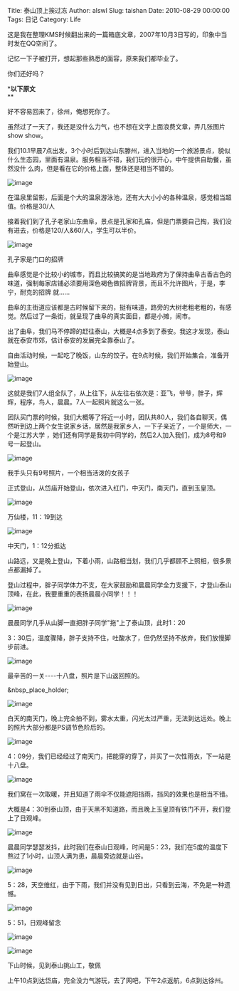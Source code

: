 Title: 泰山顶上挨过冻
Author: alswl
Slug: taishan
Date: 2010-08-29 00:00:00
Tags: 日记
Category: Life

这是我在整理KMS时候翻出来的一篇箱底文章，2007年10月3日写的，印象中当时发在QQ空间了。

记忆一下子被打开，想起那些熟悉的面容，原来我们都毕业了。

你们还好吗？

*********以下原文********  
**

好不容易回来了，徐州，俺想死你了。

虽然过了一天了，我还是没什么力气，也不想在文字上面浪费文章，弄几张图片show show。

我们10.1早晨7点出发，3个小时后到达山东滕州，进入当地的一个旅游景点，貌似什么生态园，里面有温泉。服务相当不错，我们玩的很开心，中午提供自助餐，虽然没什
么肉，但是看在它的价格上面，整体还是相当不错的。

![image](https://ohsolnxaa.qnssl.com/upload_dropbox/201008/taishan01.jpg)

在温泉里留影，后面是个大的温泉游泳池，还有大大小小的各种温泉，感觉相当超值。价格是30/人

接着我们到了孔子老家山东曲阜，景点是孔家和孔庙，但是门票要自己掏，我们没有进去，价格是120/人&60/人，学生可以半价。

![image](https://ohsolnxaa.qnssl.com/upload_dropbox/201008/taishan02.jpg)

孔子家是门口的招牌

曲阜感觉是个比较小的城市，而且比较搞笑的是当地政府为了保持曲阜古香古色的味道，强制每家店铺必须要用深色褐色做招牌背景，而且不允许图片，于是，李宁，耐克的招牌
就……

曲阜的主街道应该都是古时候留下来的，挺有味道，路旁的大树老粗老粗的，有感觉。然后过了一条街，就呈现了曲阜的真实面目，都是小摊，闹市。

出了曲阜，我们马不停蹄的赶往泰山，大概是4点多到了泰安。我这才发现，泰山就在泰安市郊，估计泰安的发展完全靠泰山了。

自由活动时候，一起吃了晚饭，山东的饺子。在9点时候，我们开始集合，准备开始登山。

![image](https://ohsolnxaa.qnssl.com/upload_dropbox/201008/taishan03.jpg)

这就是我们7人组全队了，从上往下，从左往右依次是：亚飞，爷爷，胖子，辉辉，程序，鸟人，晨晨。7人一起照片就这么一张。

团队买门票的时候，我们大概等了将近一小时，团队共80人，我们各自聊天，偶然听到边上两个女生说家乡话，居然是我家乡人，一下子亲近了，一个是师大，一个是江苏大学
，她们还有同学是我初中同学的，然后2人加入我们，成为8号和9号一起登山。

![image](https://ohsolnxaa.qnssl.com/upload_dropbox/201008/taishan04.jpg)

我手头只有9号照片，一个相当活泼的女孩子

正式登山，从岱庙开始登山，依次进入红门，中天门，南天门，直到玉皇顶。

![image](https://ohsolnxaa.qnssl.com/upload_dropbox/201008/taishan05.jpg)

万仙楼，11：19到达

![image](https://ohsolnxaa.qnssl.com/upload_dropbox/201008/taishan06.jpg)

中天门，1：12分抵达

山路远，又是晚上登山，下着小雨，山路相当划，我们几乎都顾不上照相，很多景点都漏掉了。

登山过程中，胖子同学体力不支，在大家鼓励和晨晨同学全力支援下，才登山泰山顶峰，在此，我要重重的表扬晨晨小同学！！！

![image](https://ohsolnxaa.qnssl.com/upload_dropbox/201008/taishan07.jpg)

晨晨同学几乎从山脚一直把胖子同学"拖"上了泰山顶，此时1：20

3：30后，温度骤降，胖子支持不住，吐酸水了，但仍然坚持不放弃，我们放慢脚步前进。

![image](https://ohsolnxaa.qnssl.com/upload_dropbox/201008/taishan08.jpg)

最辛苦的一关----十八盘，照片是下山返回照的。

&nbsp_place_holder;

![image](https://ohsolnxaa.qnssl.com/upload_dropbox/201008/taishan10.jpg)

白天的南天门，晚上完全拍不到，雾水太重，闪光太过严重，无法到达远处。晚上的照片大部分都是PS调节色阶后的。

![image](https://ohsolnxaa.qnssl.com/upload_dropbox/201008/taishan09.jpg)

4：09分，我们已经经过了南天门，把能穿的穿了，并买了一次性雨衣，下一站是十八盘。

![image](https://ohsolnxaa.qnssl.com/upload_dropbox/201008/taishan11.jpg)

我们窝在一次取暖，并且知道了雨伞不仅能遮阳挡雨，挡风的效果也是相当不错。

大概是4：30到泰山顶，由于天黑不知道路，而且晚上玉皇顶有铁门不开，我们登上了日观峰。

![image](https://ohsolnxaa.qnssl.com/upload_dropbox/201008/taishan12.jpg)

晨晨同学瑟瑟发抖，此时我们在泰山日观峰，时间是5：23，我们在5度的温度下熬过了1小时，山顶人满为患，晨晨旁边就是山谷。

![image](https://ohsolnxaa.qnssl.com/upload_dropbox/201008/taishan13.jpg)

5：28，天空维红，由于下雨，我们并没有见到日出，只看到云海，不免是一种遗憾。

![image](https://ohsolnxaa.qnssl.com/upload_dropbox/201008/taishan14.jpg)

5：51，日观峰留念

![image](https://ohsolnxaa.qnssl.com/upload_dropbox/201008/taishan16.jpg)

![image](https://ohsolnxaa.qnssl.com/upload_dropbox/201008/taishan17.jpg)

下山时候，见到泰山挑山工，敬佩

上午10点到达岱庙，完全没力气游玩，去了网吧，下午2点返航，6点到达徐州。


